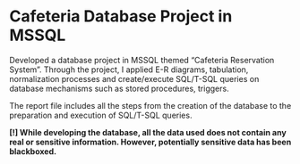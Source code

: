 
# Cafeteria Database Project in MSSQL

Developed a database project in MSSQL themed “Cafeteria Reservation System”. Through the project, I applied E-R diagrams, tabulation, normalization processes and create/execute SQL/T-SQL queries on database mechanisms such as stored procedures, triggers. 

The report file includes all the steps from the creation of the database to the preparation and execution of SQL/T-SQL queries.

**[!] While developing the database, all the data used does not contain any real or sensitive information. However, potentially sensitive data has been blackboxed.**
